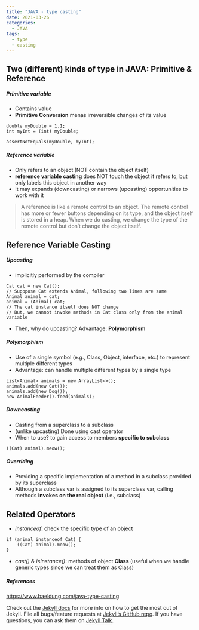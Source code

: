 ```yaml
---
title: "JAVA - type casting"
date: 2021-03-26
categories:
  - JAVA
tags:
  - type
  - casting
---
```


## Two (different) kinds of type in JAVA: Primitive & Reference
##### Primitive variable
- Contains value
- **Primitive Conversion** menas irreversible changes of its value
```
double myDouble = 1.1;
int myInt = (int) myDouble;
        
assertNotEquals(myDouble, myInt);
```
##### Reference variable
- Only refers to an object (NOT contain the object itself)
- **reference variable casting** does NOT touch the object it refers to, but only labels this object in another way
- It may expands (downcasting) or narrows (upcasting) opportunities to work with it
> A reference is like a remote control to an object. The remote control has more or fewer buttons depending on its type, and the object itself is stored in a heap. When we do casting, we change the type of the remote control but don’t change the object itself.

## Reference Variable Casting
##### Upcasting
- implicitly performed by the compiler 
```
Cat cat = new Cat();
// Supppose Cat extends Animal, following two lines are same
Animal animal = cat;
animal = (Animal) cat;
// The cat instance itself does NOT change
// But, we cannot invoke methods in Cat class only from the animal variable
```
- Then, why do upcasting? Advantage: **Polymorphism** 


##### Polymorphism
- Use of a single symbol (e.g., Class, Object, interface, etc.) to represent multiple different types
- Advantage: can handle multiple different types by a single type 
```
List<Animal> animals = new ArrayList<>();
animals.add(new Cat());
animals.add(new Dog());
new AnimalFeeder().feed(animals);
```


##### Downcasting
- Casting from a superclass to a subclass
- (unlike upcasting) Done using cast operator
- When to use? to gain access to members **specific to subclass**
```
((Cat) animal).meow();
```

##### Overriding
- Providing a specific implementation of a method in a subclass provided by its superclass
- Although a subclass var is assigned to its superclass var, calling methods **invokes on the real object** (i.e., subclass) 


## Related Operators
- *instanceof*: check the specific type of an object
```
if (animal instanceof Cat) {
    ((Cat) animal).meow();
}
```
- *cast() & isInstance()*: methods of object **Class** (useful when we handle generic types since we can treat them as Class<T>)

##### References
https://www.baeldung.com/java-type-casting

Check out the [Jekyll docs][jekyll-docs] for more info on how to get the most out of Jekyll. File all bugs/feature requests at [Jekyll’s GitHub repo][jekyll-gh]. If you have questions, you can ask them on [Jekyll Talk][jekyll-talk].

[jekyll-docs]: https://jekyllrb.com/docs/home
[jekyll-gh]:   https://github.com/jekyll/jekyll
[jekyll-talk]: https://talk.jekyllrb.com/
